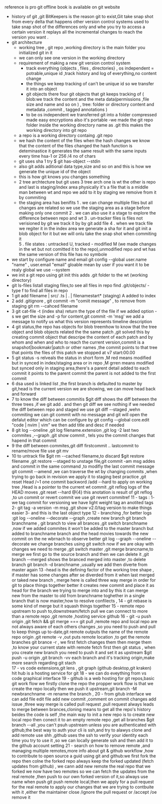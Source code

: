 reference is pro git offline book is available on git website

- history of git ,git BitKeepers is the reason git to exist,Git take snap shot from every delta that happens other version control systems used to take snap shot of the differences only and whe you try to access a certain version it replays all the incremental changes to reach the version you want .
- git architecture
  - working tree , git repo ,working directory is the main folder you initialized git in it
  - we can only see one version in the working directory
  - requirement of making a new git version control system
    - track everything {objects , files , directories} , os independent = potrable,unique id ,track history and log of everything,no content change
    - the things we keep tracking of can't be unique id so we transfer it into an object
    - git objects there four git objects that git keeps tracking of ( blob:we track the content and the meta data(permissions ,file size and name and so on ) , tree: folder or directory content and metadata ,commit , tagged annotations )
    - to be os independent we transferred git into a folder compressed made easy encryptions also it's portable
    -we made the git repo folder inside the working directory name as .git this makes the working directory into git repo 
   - a repo is a working directory containg .git repo
   - we hash the content of the files when the hash changes we know that the content of the files changed  the hash function is deteminastice it generates the same result with the same inputs every time  hsa-1 or 256 /4 no of chars 
   - git uses sha 1 try  $ git has-object --stdin 
   - also git adds aditional data type,size and so on and this is how we generate the unique id of the object 
   - this is how git knows you changes something 
   - 2 tree archtecture but git uses 3  tree arch one is wt the other is repo and last is staging/index area physically it's a file that is a middle man between wt and repo we add to it by staging we remoive from it by commiting  
   - the staging area has benifits 
   	1 . we can change multiple files but all changes are related so we use the staging area as a stage before making only one commit 
	2 . we can also use it a stage to explore the difference between repo and wt
	3 . un-tracker files is files not verisioned by git we track it by by git add file 
	4 . when we track file we regiter it in the index area we generate a sha for it and git init a blob object for it but we will onlu take the snap shot when commiting it  
	5 . file states : untracked U, tracked - modified M (we made changes in the wt but not comitted it to the repo),unmodified repo and wt has the same version of this file has no symbole  
- we start by configure name and email 
git config --global user.name "name" , user.email "email" gloable mean by user if you want it to be realy global we use --system 
- we init a git repo using git init this adds .git folder to the wt (working directory)
-  git ls-files listall staging files,to see all files in repo find .git/objects/ -type f to find all files in repo 
- 1 git add filename | src/  .ts | . | filenamestart* (staging) A added to index 
- 2  add .gitignore , git commit -m "comiit message" , to remove from staging git rm --cahced filename 
- 3 git cat-file -t (index sha) return the type of the file  if we added option -s we get the size and -p for content,git commit -m 'msg' we add a message to notify us what this version represents timeline description
- 4 git status,the repo has objects for blob treemhow to know that the tree object and blob objects related the the same patch ,git solved this by creating commit object that descripe the content of each patch and by whom and when and who to reach the current version,commit is a snapshot|bookmakr|patch or other names ,the commit points to that tree that points the files of this patch we stopped at v7 start:00.00
- 5 git status -s relveals the status in short form ,M red means modified but in synced in index/staging area or in repo ,M grren means modified but synced only in staging area,there's a parent detail added to  each commit it points to the parent commit the parent is not added to the first commit 
- 6 dsa used is linked list ,the first branch is defaulted to master by git,head is the current version we are showing, we can move head back and forward 
- 7 to know the diff between commitis $git diff shows the diff between the three trees ,if we git add . and then git diff we see nothing if we needed the diff between repo and staged we use git diff --staged  ,wehn commiting we can git commit with no message and git will open the defalut editor which can be configure by git config --global core.edit "code | nvim | vim" we then add title and desc if needed 
- 8 git log --oneline ,git log filename.extension ,git log -2 last two commites ,--graph ,git show commit , tels you the commit changes that hapend in that commit
- 9 the diff between commites,git diff firstcommit .. lastcommit to rename/move file use git mv 
- 10 to untrack file $git rm --cached filename,to discard $git restore filename ,git restore --staged to unstage file,git commit -am msg addes and commit in the same command ,to modifiy the last commit message git commit --amend ,we can traverse the wt by changing commits ,when trying to go back in revision we apply it to staging best practice ,git reset Head /~1 one commit backword  /add --hard to apply on working tree ,Head is a pointer to the current wt commit ,git reflog logs of the HEAD moves ,git reset --hard @{4} this anotation is result of git reflog ,to un commit or revert commit we use git revert commitref
11 - tags :
	1- we tag commit for versioning we have light weight tag an anotited tags 
	2- git tag -a version -m msg ,git show v2.0/tag version to make things easier 
	3- and this is the last object type 
12 - branching ,for better logs :git log --oneline --decorate --graph ,create new branch git branch branchname ,
git branch to view all brances ,git switch branchname ,now if we added commites it won't be added to the master branch but added to branchname branch and the head movies towards the new commit on the ne wbrnach to observe better git log --graph --oneline --decorate we change branches using git switch now if we are okay with changes we need to merge ,git switch master ,git merge brancname,to merge we first go to the source branch and then we can delete it ,git branch --merged shows the branced merged into master ,to delete branch git branch -d branchname ,usually we add then diverte from master again 
13 -head is the defining factor of the working tree shape , if master has some changes after se diverded from it when last merged or taked new branch , merge here is called three way merge in order for git to place things together better it creates new commit and place it as head for the branch we trying to merge into and by this it can merge new from the master to old from branchname toghether in a single branch that is now master,how to resolve confilects ,
14 - git rebase is some kind of merge but it squash things together 
15 - remote repo upstream to push to,downstream/fetch pull we can connect to more than a remote repo ,git remote ,hosting service github
16 - git -u push origin ,git fetch && git merge === git pull ,remote repo and local repo are not always aware of each others changes ,so you need to push and pull to keep things up to-date,git remote outputs the name of the remote repo origin ,git remote -v ,out puts remote location ,to get the remote branches git brance -r , we first fetch changes them then merge them ,to know your current state with remote fetch first then git status , when you create new branch you need to push it and set it as upstream $git push -u origin  ,git branch -vv each branch and it's tracking origin,make more search regarding git stach  
17 - vs code extensions,git lens , git graph (github desktop,git kraken) hit hub is a hosting service for git 
18 - we can do eveything from vs code graphical interface
19 - github is a web hosting for git repos,basic git work flow we firstly clone the repo the propper work flow is that we create the repo locally then we push it upstream,git branch -M newbranchname -m rename the branch ,
20 - from gitub interface we can add file edit file add new commit ,comment on commit changes add issue ,three way merge is called pull request ,pull request always leads to merge between brances,cloning means to get all the repo's history beides the code is self ,the main way to init a new repo is to create new local repo then conect it to an empty remote repo ,get all branches $git branch --all ,you can't psuh upstream unless you are authenticated with github,the best way to auth your cli is ssh,and try to alawys clone and add remote use shh ,github uses the ssh to verify your identity each time you try to use it ,so we can locally generate ssh and then add it to the github account setting 
21 - search on how to remove remote ,and managing multiple remotes,more info about git & github workflow ,how to contribute to open source a guid using git and github:we first fork the repo then colne the forked repo always keep the forked updated (fetch updates from github) , we cann add new remote the real repo that we forked we now have two remotes so we can fetch the updates from the real remote ,then push to our own forked version of it,so always use name when push git push remote local,then we apply for a pull request for the real remote to apply our changes that we are trying to contbuite with it ,either the maintainer close /ignore the pull request or /accept /oe remove it 
